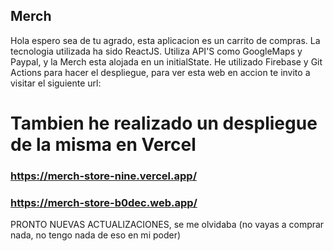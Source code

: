 ## Merch
Hola espero sea de tu agrado, esta aplicacion es un carrito de compras.
La tecnologia utilizada ha sido ReactJS.
Utiliza API'S como GoogleMaps y Paypal, y la Merch esta alojada en un initialState.
He utilizado Firebase y Git Actions para hacer el despliegue, para ver esta web en accion te invito a visitar el siguiente url:

# Tambien he realizado un despliegue de la misma en Vercel

### https://merch-store-nine.vercel.app/
### https://merch-store-b0dec.web.app/

PRONTO NUEVAS ACTUALIZACIONES, 
se me olvidaba (no vayas a comprar nada, no tengo nada de eso en mi poder)
